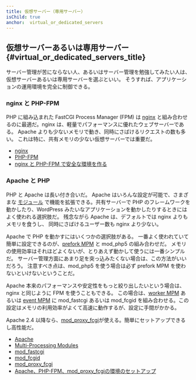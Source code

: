 ```yaml
---
title: 仮想サーバー（専用サーバー）
isChild: true
anchor:  virtual_or_dedicated_servers
---
```


## 仮想サーバーあるいは専用サーバー {#virtual_or_dedicated_servers_title}

サーバー管理が苦にならない人、あるいはサーバー管理を勉強してみたい人は、仮想サーバーあるいは専用サーバーを選ぶといい。
そうすれば、アプリケーションの運用環境を完全に制御できる。

### nginx と PHP-FPM

PHP に組み込まれた FastCGI Process Manager (FPM) は [nginx]
と組み合わせるのに最適だ。nginx は、軽量でパフォーマンスに優れたウェブサーバーである。
Apache よりも少ないメモリで動き、同時にさばけるリクエストの数も多い。
これは特に、共有メモリの少ない仮想サーバーでは重要だ。

* [nginx][nginx]
* [PHP-FPM][phpfpm]
* [nginx と PHP-FPM で安全な環境を作る][secure-nginx-phpfpm]

### Apache と PHP

PHP と Apache は長い付き合いだ。
Apache はいろんな設定が可能で、さまざまな [モジュール][apache-modules]
で機能を拡張できる。共有サーバーで PHP のフレームワークを動かしたり、WordPress
みたいなアプリケーションを動かしたりするときにはよく使われる選択肢だ。
残念ながら Apache は、デフォルトでは nginx よりもメモリを食うし、
同時にさばけるユーザー数も nginx より少ない。

Apache で PHP を動かすにはいくつかの選択肢がある。
一番よく使われていて簡単に設定できるのが、[prefork MPM] と mod_php5 の組み合わせだ。
メモリの使用効率はそれほどよくないが、とりあえず動かして使うには一番シンプルだ。
サーバー管理方面にあまり足を突っ込みたくない場合は、この方法がいいだろう。
注意すべき点は、mod_php5 を使う場合は必ず prefork MPM を使わないといけないということだ。

Apache 本来のパフォーマンスや安定性をもっと絞り出したいという場合は、nginx と同じように FPM を使うこともできる。
この場合は、[worker MPM] あるいは
[event MPM] に mod_fastcgi あるいは mod_fcgid
を組み合わせる。この設定はメモリの利用効率がよくて高速に動作するが、設定に手間がかかる。

Apache 2.4 以降なら、[mod_proxy_fcgi]が使える。簡単にセットアップできるし高性能だ。

* [Apache][apache]
* [Multi-Processing Modules][apache-MPM]
* [mod_fastcgi][mod_fastcgi]
* [mod_fcgid][mod_fcgid]
* [mod_proxy_fcgi][mod_proxy_fcgi]
* [Apache、PHP-FPM、mod_proxy_fcgiの環境のセットアップ][tutorial-mod_proxy_fcgi]


[nginx]: https://nginx.org/
[phpfpm]: https://www.php.net/install.fpm
[secure-nginx-phpfpm]: https://nealpoole.com/blog/2011/04/setting-up-php-fastcgi-and-nginx-dont-trust-the-tutorials-check-your-configuration/
[apache-modules]: https://httpd.apache.org/docs/2.4/mod/
[prefork MPM]: https://httpd.apache.org/docs/2.4/mod/prefork.html
[worker MPM]: https://httpd.apache.org/docs/2.4/mod/worker.html
[event MPM]: https://httpd.apache.org/docs/2.4/mod/event.html
[apache]: https://httpd.apache.org/
[apache-MPM]: https://httpd.apache.org/docs/2.4/mod/mpm_common.html
[mod_fastcgi]: https://blogs.oracle.com/opal/post/php-fpm-fastcgi-process-manager-with-apache-2
[mod_fcgid]: https://httpd.apache.org/mod_fcgid/
[mod_proxy_fcgi]: https://httpd.apache.org/docs/current/mod/mod_proxy_fcgi.html
[tutorial-mod_proxy_fcgi]: https://serversforhackers.com/video/apache-and-php-fpm

